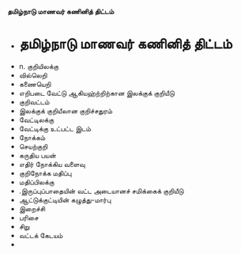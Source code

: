 **தமிழ்நாடு மாணவர் கணினித் திட்டம்**
- # தமிழ்நாடு மாணவர் கணினித் திட்டம்
- n. குறியிலக்கு
- வில்லெறி
- கணையெறி
- எறிபடை வேட்டு ஆகியஹ்ற்றிற்கான இலக்குக் குறியீடு
- குறிவட்டம்
- இலக்குக் குறியீலான குறிச்சதுரம்
- வேட்டிலக்கு
- வேட்டிக்கு உட்பட்ட இடம்
- நோக்கம்
- செயற்குறி
- கருதிய பயன்
-  எதிர் நோக்கிய வளைவு
- குறிநோக்க மதிப்பு
- மதிப்பிலக்கு
- .இருப்புப்பாதையின் வட்ட அடையானச் சமிக்கைக் குறியீடு
- ஆட்டுக்குட்டியின் கழுத்து-மார்பு
- இறைச்சி
- பரிசை
- சிறு
- வட்டக் கேடயம்
-

